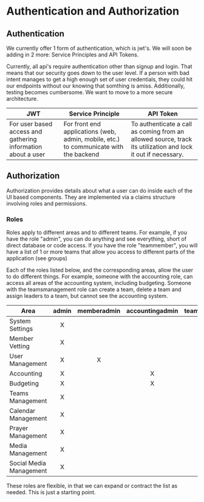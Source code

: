 # Authentication and Authorization
## Authentication
We currently offer 1 form of authentication, which is jwt's.  We will soon be adding in 2 more: Service Principles and API Tokens.

Currently, all api's require authentication other than signup and login.  That means that our security goes down to the user level.  If a person with bad intent manages to get a high enough set of user credentials, they could hit our endpoints without our knowing that somthing is amiss.  Additionally, testing becomes cumbersome.  We want to move to a more secure architecture.

| JWT | Service Principle | API Token |
| --- | --- | --- |
| For user based access and gathering information about a user | For front end applications (web, admin, mobile, etc.) to communicate with the backend | To authenticate a call as coming from an allowed source, track its utilization and lock it out if necessary. |

## Authorization
Authorization provides details about what a user can do inside each of the UI based components.  They are implemented via a claims structure involving roles and permissions.
### Roles
Roles apply to different areas and to different teams.  For example, if you have the role "admin", you can do anything and see everything, short of direct database or code access.  If you have the role "teammember", you will have a list of 1 or more teams that allow you access to different parts of the application (see groups)

Each of the roles listed below, and the corresponding areas, allow the user to do different things.  For example, someone with the accounting role, can access all areas of the accounting system, including budgeting.  Someone with the teamsmanagement role can create a team, delete a team and assign leaders to a team, but cannot see the accounting system.

| Area | admin | memberadmin | accountingadmin | teamsadmin | calendaradmin | prayeradmin | mediaadmin |
| --- | :---: | :---: | :---: | :---: | :---: | :---: | :---: |
| System Settings | X | | | | | | |
| Member Vetting | X | | | | | | |
| User Management | X | X | | | | | |
| Accounting | X |  | X | | | | |
| Budgeting | X |  | X | | | | |
| Teams Management | X | | | X | | | |
| Calendar Management | X | | | | X | | |
| Prayer Management | X | | | | | X | |
| Media Management | X | | | | | | X |
| Social Media Management | X | | | | | | X |

These roles are flexible, in that we can expand or contract the list as needed.  This is just a starting point.
